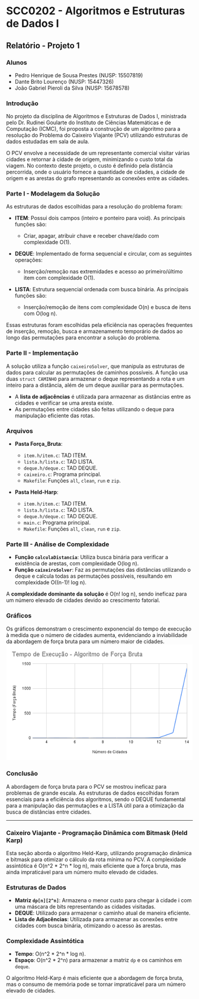 # SCC0202 - Algoritmos e Estruturas de Dados I

## Relatório - Projeto 1

### Alunos
- Pedro Henrique de Sousa Prestes (NUSP: 15507819)
- Dante Brito Lourenço (NUSP: 15447326)
- João Gabriel Pieroli da Silva (NUSP: 15678578)

### Introdução

No projeto da disciplina de Algoritmos e Estruturas de Dados I, ministrada pelo Dr. Rudinei Goularte do Instituto de Ciências Matemáticas e de Computação (ICMC), foi proposta a construção de um algoritmo para a resolução do Problema do Caixeiro Viajante (PCV) utilizando estruturas de dados estudadas em sala de aula.

O PCV envolve a necessidade de um representante comercial visitar várias cidades e retornar à cidade de origem, minimizando o custo total da viagem. No contexto deste projeto, o custo é definido pela distância percorrida, onde o usuário fornece a quantidade de cidades, a cidade de origem e as arestas do grafo representando as conexões entre as cidades.

### Parte I - Modelagem da Solução

As estruturas de dados escolhidas para a resolução do problema foram:

- **ITEM**: Possui dois campos (inteiro e ponteiro para void). As principais funções são:
  - Criar, apagar, atribuir chave e receber chave/dado com complexidade O(1).
  
- **DEQUE**: Implementado de forma sequencial e circular, com as seguintes operações:
  - Inserção/remoção nas extremidades e acesso ao primeiro/último item com complexidade O(1).
  
- **LISTA**: Estrutura sequencial ordenada com busca binária. As principais funções são:
  - Inserção/remoção de itens com complexidade O(n) e busca de itens com O(log n).

Essas estruturas foram escolhidas pela eficiência nas operações frequentes de inserção, remoção, busca e armazenamento temporário de dados ao longo das permutações para encontrar a solução do problema.

### Parte II - Implementação

A solução utiliza a função `caixeiroSolver`, que manipula as estruturas de dados para calcular as permutações de caminhos possíveis. A função usa duas `struct CAMINHO` para armazenar o deque representando a rota e um inteiro para a distância, além de um deque auxiliar para as permutações.

- A **lista de adjacências** é utilizada para armazenar as distâncias entre as cidades e verificar se uma aresta existe.
- As permutações entre cidades são feitas utilizando o deque para manipulação eficiente das rotas.

### Arquivos

- **Pasta Força_Bruta**:
  - `item.h/item.c`: TAD ITEM.
  - `lista.h/lista.c`: TAD LISTA.
  - `deque.h/deque.c`: TAD DEQUE.
  - `caixeiro.c`: Programa principal.
  - `Makefile`: Funções `all`, `clean`, `run` e `zip`.

- **Pasta Held-Harp**:
  - `item.h/item.c`: TAD ITEM.
  - `lista.h/lista.c`: TAD LISTA.
  - `deque.h/deque.c`: TAD DEQUE.
  - `main.c`: Programa principal.
  - `Makefile`: Funções `all`, `clean`, `run` e `zip`.

### Parte III - Análise de Complexidade

- **Função `calculaDistancia`**: Utiliza busca binária para verificar a existência de arestas, com complexidade O(log n).
- **Função `caixeiroSolver`**: Faz as permutações das distâncias utilizando o deque e calcula todas as permutações possíveis, resultando em complexidade O((n-1)! log n).

A **complexidade dominante da solução** é O(n! log n), sendo ineficaz para um número elevado de cidades devido ao crescimento fatorial.

### Gráficos

Os gráficos demonstram o crescimento exponencial do tempo de execução à medida que o número de cidades aumenta, evidenciando a inviabilidade da abordagem de força bruta para um número maior de cidades.
![fb](graficos/fb.png)

### Conclusão

A abordagem de força bruta para o PCV se mostrou ineficaz para problemas de grande escala. As estruturas de dados escolhidas foram essenciais para a eficiência dos algoritmos, sendo o DEQUE fundamental para a manipulação das permutações e a LISTA útil para a otimização da busca de distâncias entre cidades.

---

### Caixeiro Viajante - Programação Dinâmica com Bitmask (Held Karp)

Esta seção aborda o algoritmo Held-Karp, utilizando programação dinâmica e bitmask para otimizar o cálculo da rota mínima no PCV. A complexidade assintótica é O(n^2 * 2^n * log n), mais eficiente que a força bruta, mas ainda impraticável para um número muito elevado de cidades.

### Estruturas de Dados

- **Matriz `dp[n][2^n]`**: Armazena o menor custo para chegar à cidade i com uma máscara de bits representando as cidades visitadas.
- **DEQUE**: Utilizado para armazenar o caminho atual de maneira eficiente.
- **Lista de Adjacências**: Utilizada para armazenar as conexões entre cidades com busca binária, otimizando o acesso às arestas.

### Complexidade Assintótica

- **Tempo**: O(n^2 * 2^n * log n).
- **Espaço**: O(n^2 * 2^n) para armazenar a matriz `dp` e os caminhos em `deque`.

O algoritmo Held-Karp é mais eficiente que a abordagem de força bruta, mas o consumo de memória pode se tornar impraticável para um número elevado de cidades.

